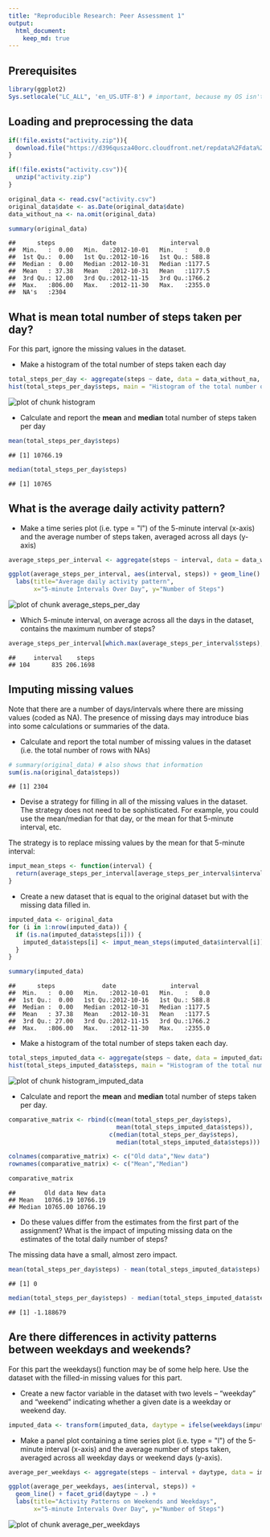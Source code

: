 ```yaml
---
title: "Reproducible Research: Peer Assessment 1"
output: 
  html_document:
    keep_md: true
---
```


## Prerequisites

```r
library(ggplot2)
Sys.setlocale("LC_ALL", 'en_US.UTF-8') # important, because my OS isn't in English
```

## Loading and preprocessing the data

```r
if(!file.exists("activity.zip")){
  download.file("https://d396qusza40orc.cloudfront.net/repdata%2Fdata%2Factivity.zip", destfile="activity.zip")
}

if(!file.exists("activity.csv")){
  unzip("activity.zip")
}

original_data <- read.csv("activity.csv")
original_data$date <- as.Date(original_data$date)
data_without_na <- na.omit(original_data)

summary(original_data)
```

```
##      steps             date               interval     
##  Min.   :  0.00   Min.   :2012-10-01   Min.   :   0.0  
##  1st Qu.:  0.00   1st Qu.:2012-10-16   1st Qu.: 588.8  
##  Median :  0.00   Median :2012-10-31   Median :1177.5  
##  Mean   : 37.38   Mean   :2012-10-31   Mean   :1177.5  
##  3rd Qu.: 12.00   3rd Qu.:2012-11-15   3rd Qu.:1766.2  
##  Max.   :806.00   Max.   :2012-11-30   Max.   :2355.0  
##  NA's   :2304
```

## What is mean total number of steps taken per day?

For this part, ignore the missing values in the dataset.

* Make a histogram of the total number of steps taken each day


```r
total_steps_per_day <- aggregate(steps ~ date, data = data_without_na, sum)
hist(total_steps_per_day$steps, main = "Histogram of the total number of steps taken each day", xlab = "Total number of steps taken each day")
```

![plot of chunk histogram](figure/histogram-1.png) 

* Calculate and report the **mean** and **median** total number of steps taken per day


```r
mean(total_steps_per_day$steps)
```

```
## [1] 10766.19
```

```r
median(total_steps_per_day$steps)
```

```
## [1] 10765
```


## What is the average daily activity pattern?

* Make a time series plot (i.e. type = "l") of the 5-minute interval (x-axis) and the average number of steps taken, averaged across all days (y-axis)


```r
average_steps_per_interval <- aggregate(steps ~ interval, data = data_without_na, mean)

ggplot(average_steps_per_interval, aes(interval, steps)) + geom_line() +
  labs(title="Average daily activity pattern",
       x="5-minute Intervals Over Day", y="Number of Steps")
```

![plot of chunk average_steps_per_day](figure/average_steps_per_day-1.png) 

* Which 5-minute interval, on average across all the days in the dataset, contains the maximum number of steps?


```r
average_steps_per_interval[which.max(average_steps_per_interval$steps), ]
```

```
##     interval    steps
## 104      835 206.1698
```


## Imputing missing values


Note that there are a number of days/intervals where there are missing values (coded as NA). The presence of missing days may introduce bias into some calculations or summaries of the data.

* Calculate and report the total number of missing values in the dataset (i.e. the total number of rows with NAs)


```r
# summary(original_data) # also shows that information
sum(is.na(original_data$steps))
```

```
## [1] 2304
```

* Devise a strategy for filling in all of the missing values in the dataset. The strategy does not need to be sophisticated. For example, you could use the mean/median for that day, or the mean for that 5-minute interval, etc.

The strategy is to replace missing values by the mean for that 5-minute interval:


```r
imput_mean_steps <- function(interval) {
  return(average_steps_per_interval[average_steps_per_interval$interval == interval, "steps"])
}
```


* Create a new dataset that is equal to the original dataset but with the missing data filled in.


```r
imputed_data <- original_data
for (i in 1:nrow(imputed_data)) {
  if (is.na(imputed_data$steps[i])) {
    imputed_data$steps[i] <- imput_mean_steps(imputed_data$interval[i])
  }
}

summary(imputed_data)
```

```
##      steps             date               interval     
##  Min.   :  0.00   Min.   :2012-10-01   Min.   :   0.0  
##  1st Qu.:  0.00   1st Qu.:2012-10-16   1st Qu.: 588.8  
##  Median :  0.00   Median :2012-10-31   Median :1177.5  
##  Mean   : 37.38   Mean   :2012-10-31   Mean   :1177.5  
##  3rd Qu.: 27.00   3rd Qu.:2012-11-15   3rd Qu.:1766.2  
##  Max.   :806.00   Max.   :2012-11-30   Max.   :2355.0
```

* Make a histogram of the total number of steps taken each day.


```r
total_steps_imputed_data <- aggregate(steps ~ date, data = imputed_data, sum)
hist(total_steps_imputed_data$steps, main = "Histogram of the total number of steps taken each day", xlab = "Total number of steps taken each day")
```

![plot of chunk histogram_imputed_data](figure/histogram_imputed_data-1.png) 

* Calculate and report the **mean** and **median** total number of steps taken per day. 


```r
comparative_matrix <- rbind(c(mean(total_steps_per_day$steps),
                              mean(total_steps_imputed_data$steps)),
                            c(median(total_steps_per_day$steps),
                              median(total_steps_imputed_data$steps)))

colnames(comparative_matrix) <- c("Old data","New data")
rownames(comparative_matrix) <- c("Mean","Median")

comparative_matrix
```

```
##        Old data New data
## Mean   10766.19 10766.19
## Median 10765.00 10766.19
```

* Do these values differ from the estimates from the first part of the assignment? What is the impact of imputing missing data on the estimates of the total daily number of steps?

The missing data have a small, almost zero impact.

```r
mean(total_steps_per_day$steps) - mean(total_steps_imputed_data$steps)
```

```
## [1] 0
```

```r
median(total_steps_per_day$steps) - median(total_steps_imputed_data$steps)
```

```
## [1] -1.188679
```

## Are there differences in activity patterns between weekdays and weekends?

For this part the weekdays() function may be of some help here. Use the dataset with the filled-in missing values for this part.

* Create a new factor variable in the dataset with two levels – “weekday” and “weekend” indicating whether a given date is a weekday or weekend day.


```r
imputed_data <- transform(imputed_data, daytype = ifelse(weekdays(imputed_data$date) %in% c("Sunday", "Saturday"), "weekend", "weekday"))
```

* Make a panel plot containing a time series plot (i.e. type = "l") of the 5-minute interval (x-axis) and the average number of steps taken, averaged across all weekday days or weekend days (y-axis).


```r
average_per_weekdays <- aggregate(steps ~ interval + daytype, data = imputed_data, mean)

ggplot(average_per_weekdays, aes(interval, steps)) +
  geom_line() + facet_grid(daytype ~ .) +
  labs(title="Activity Patterns on Weekends and Weekdays",
       x="5-minute Intervals Over Day", y="Number of Steps")
```

![plot of chunk average_per_weekdays](figure/average_per_weekdays-1.png) 

